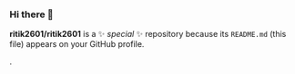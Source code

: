 ### Hi there 👋


**ritik2601/ritik2601** is a ✨ _special_ ✨ repository because its `README.md` (this file) appears on your GitHub profile.







.







